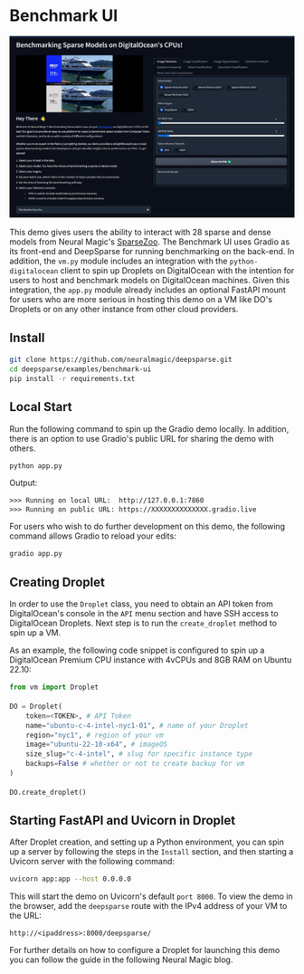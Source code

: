 <!--
Copyright (c) 2021 - present / Neuralmagic, Inc. All Rights Reserved.

Licensed under the Apache License, Version 2.0 (the "License");
you may not use this file except in compliance with the License.
You may obtain a copy of the License at

   http://www.apache.org/licenses/LICENSE-2.0

Unless required by applicable law or agreed to in writing,
software distributed under the License is distributed on an "AS IS" BASIS,
WITHOUT WARRANTIES OR CONDITIONS OF ANY KIND, either express or implied.
See the License for the specific language governing permissions and
limitations under the License.
-->

# Benchmark UI

![alt text](pic.png)

This demo gives users the ability to interact with 28 sparse and dense models from Neural Magic's [SparseZoo](https://sparsezoo.neuralmagic.com/). The Benchmark UI uses Gradio as its front-end and DeepSparse for running benchmarking on the back-end. In addition, the `vm.py` module includes an integration with the `python-digitalocean` client to spin up Droplets on DigitalOcean with the intention for users to host and benchmark models on DigitalOcean machines. Given this integration, the `app.py` module already includes an optional FastAPI mount for users who are more serious in hosting this demo on a VM like DO's Droplets or on any other instance from other cloud providers.

## Install

```bash
git clone https://github.com/neuralmagic/deepsparse.git
cd deepsparse/examples/benchmark-ui
pip install -r requirements.txt
```

## Local Start

Run the following command to spin up the Gradio demo locally. In addition, there is an option to use Gradio's public URL for sharing the demo with others.

```bash
python app.py
```

Output:

    >>> Running on local URL:  http://127.0.0.1:7860
    >>> Running on public URL: https://XXXXXXXXXXXXXX.gradio.live

For users who wish to do further development on this demo, the following command allows Gradio to reload your edits:

```bash
gradio app.py
```

## Creating Droplet

In order to use the `Droplet` class, you need to obtain an API token from DigitalOcean's console in the `API` menu section and have SSH access to DigitalOcean Droplets. Next step is to run the `create_droplet` method to spin up a VM. 

As an example, the following code snippet is configured to spin up a DigitalOcean Premium CPU instance with 4vCPUs and 8GB RAM on Ubuntu 22.10:

```python
from vm import Droplet

DO = Droplet(
    token=<TOKEN>, # API Token
    name="ubuntu-c-4-intel-nyc1-01", # name of your Droplet
    region="nyc1", # region of your vm
    image="ubuntu-22-10-x64", # imageOS
    size_slug="c-4-intel", # slug for specific instance type
    backups=False # whether or not to create backup for vm
)

DO.create_droplet()
```

## Starting FastAPI and Uvicorn in Droplet

After Droplet creation, and setting up a Python environment, you can spin up a server by following the steps in the `Install` section, and then starting a Uvicorn server with the following command:

```bash
uvicorn app:app --host 0.0.0.0
```

This will start the demo on Uvicorn's default `port 8000`. To view the demo in the browser, add the `deepsparse` route with the IPv4 address of your VM to the URL:

    http://<ipaddress>:8000/deepsparse/

For further details on how to configure a Droplet for launching this demo you can follow the guide in the following Neural Magic blog.
